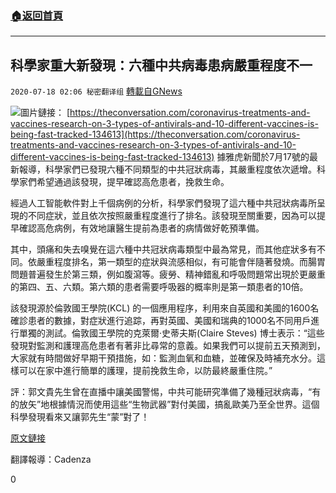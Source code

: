 ###  [:house:返回首頁](https://github.com/ourhimalayas/txt)
---

## 科學家重大新發現：六種中共病毒患病嚴重程度不一
`2020-07-18 02:06 秘密翻译组` [轉載自GNews](https://gnews.org/zh-hant/268067/)

![](https://s3.amazonaws.com/gnews-media-offload/wp-content/uploads/2020/07/18020332/1-72.png)圖片鏈接： [https://theconversation.com/coronavirus-treatments-and-vaccines-research-on-3-types-of-antivirals-and-10-different-vaccines-is-being-fast-tracked-134613](https://theconversation.com/coronavirus-treatments-and-vaccines-research-on-3-types-of-antivirals-and-10-different-vaccines-is-being-fast-tracked-134613) 
據雅虎新聞於7月17號的最新報導，科學家們已發現六種不同類型的中共冠狀病毒，其嚴重程度依次遞增。科學家們希望通過該發現，提早確認高危患者，挽救生命。

經過人工智能軟件對上千個病例的分析，科學家們發現了這六種中共冠狀病毒所呈現的不同症狀，並且依次按照嚴重程度進行了排名。該發現至關重要，因為可以提早確認高危病例，有效地讓醫生提前為患者的病情做好乾預準備。

其中，頭痛和失去嗅覺在這六種中共冠狀病毒類型中最為常見，而其他症狀多有不同。依嚴重程度排名，第一類型的症狀與流感相似，有可能會伴隨著發燒。而腸胃問題普遍發生於第三類，例如腹瀉等。疲勞、精神錯亂和呼吸問題常出現於更嚴重的第四、五、六類。第六類的患者需要呼吸器的概率則是第一類患者的10倍。

該發現源於倫敦國王學院(KCL) 的一個應用程序，利用來自英國和美國的1600名確診患者的數據，對症狀進行追踪，再對英國、美國和瑞典的1000名不同用戶進行單獨的測試。倫敦國王學院的克萊爾·史蒂夫斯(Claire Steves) 博士表示：“這些發現對監測和護理高危患者有著非比尋常的意義。如果我們可以提前五天預測到，大家就有時間做好早期干預措施，如：監測血氧和血糖，並確保及時補充水分。這樣可以在家中進行簡單的護理，提前挽救生命，以防最終嚴重住院。”

評：郭文貴先生曾在直播中讓美國警惕，中共可能研究準備了幾種冠狀病毒，“有的放矢”地根據情況而使用這些“生物武器”對付美國，搞亂歐美乃至全世界。這個科學發現看來又讓郭先生“蒙”對了！

[原文鏈接](https://uk.news.yahoo.com/scientists-identify-six-different-types-185531392.html?guccounter=1)

翻譯報導：Cadenza

0
